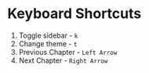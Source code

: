 # Keyboard Shortcuts

1. Toggle sidebar   - `k`
2. Change theme     - `t`
3. Previous Chapter - `Left Arrow`
4. Next Chapter     - `Right Arrow`
